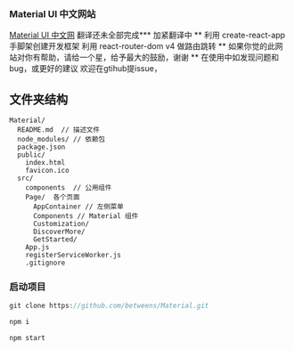 ### Material UI 中文网站

[Material UI 中文网](http://www.no-forget.com/material/) 翻译还未全部完成*** 加紧翻译中
** 利用 create-react-app 手脚架创建开发框架  利用 react-router-dom v4 做路由跳转
** 如果你觉的此网站对你有帮助，请给一个星，给予最大的鼓励，谢谢
** 在使用中如发现问题和bug，或更好的建议 欢迎在gtihub提issue，
## 文件夹结构

```
Material/
  README.md  // 描述文件
  node_modules/ // 依赖包
  package.json 
  public/
    index.html
    favicon.ico
  src/
    components  // 公用组件
    Page/  各个页面
      AppContainer // 左侧菜单
      Components // Material 组件
      Customization/
      DiscoverMore/
      GetStarted/
    App.js
    registerServiceWorker.js
    .gitignore
```


### 启动项目

```js
git clone https://github.com/betweens/Material.git

npm i

npm start
```


